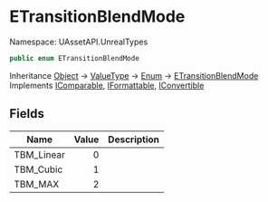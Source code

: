 # ETransitionBlendMode

Namespace: UAssetAPI.UnrealTypes

```csharp
public enum ETransitionBlendMode
```

Inheritance [Object](https://docs.microsoft.com/en-us/dotnet/api/system.object) → [ValueType](https://docs.microsoft.com/en-us/dotnet/api/system.valuetype) → [Enum](https://docs.microsoft.com/en-us/dotnet/api/system.enum) → [ETransitionBlendMode](./uassetapi.unrealtypes.etransitionblendmode.md)<br>
Implements [IComparable](https://docs.microsoft.com/en-us/dotnet/api/system.icomparable), [IFormattable](https://docs.microsoft.com/en-us/dotnet/api/system.iformattable), [IConvertible](https://docs.microsoft.com/en-us/dotnet/api/system.iconvertible)

## Fields

| Name | Value | Description |
| --- | --: | --- |
| TBM_Linear | 0 |  |
| TBM_Cubic | 1 |  |
| TBM_MAX | 2 |  |
